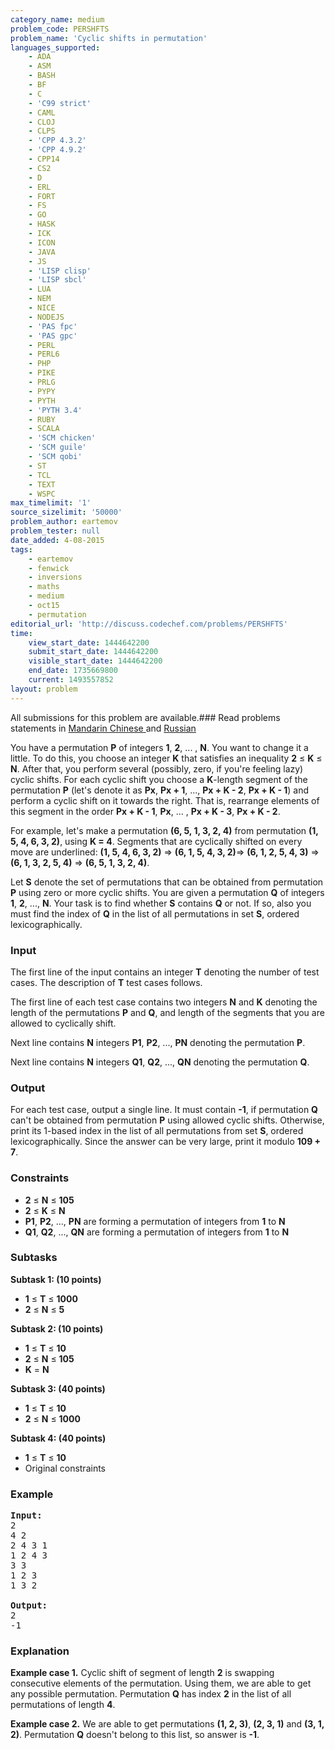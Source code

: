 ```yaml
---
category_name: medium
problem_code: PERSHFTS
problem_name: 'Cyclic shifts in permutation'
languages_supported:
    - ADA
    - ASM
    - BASH
    - BF
    - C
    - 'C99 strict'
    - CAML
    - CLOJ
    - CLPS
    - 'CPP 4.3.2'
    - 'CPP 4.9.2'
    - CPP14
    - CS2
    - D
    - ERL
    - FORT
    - FS
    - GO
    - HASK
    - ICK
    - ICON
    - JAVA
    - JS
    - 'LISP clisp'
    - 'LISP sbcl'
    - LUA
    - NEM
    - NICE
    - NODEJS
    - 'PAS fpc'
    - 'PAS gpc'
    - PERL
    - PERL6
    - PHP
    - PIKE
    - PRLG
    - PYPY
    - PYTH
    - 'PYTH 3.4'
    - RUBY
    - SCALA
    - 'SCM chicken'
    - 'SCM guile'
    - 'SCM qobi'
    - ST
    - TCL
    - TEXT
    - WSPC
max_timelimit: '1'
source_sizelimit: '50000'
problem_author: eartemov
problem_tester: null
date_added: 4-08-2015
tags:
    - eartemov
    - fenwick
    - inversions
    - maths
    - medium
    - oct15
    - permutation
editorial_url: 'http://discuss.codechef.com/problems/PERSHFTS'
time:
    view_start_date: 1444642200
    submit_start_date: 1444642200
    visible_start_date: 1444642200
    end_date: 1735669800
    current: 1493557852
layout: problem
---
```

All submissions for this problem are available.###  Read problems statements in [Mandarin Chinese ](http://www.codechef.com/download/translated/OCT15/mandarin/PERSHFTS.pdf) and [Russian](http://www.codechef.com/download/translated/OCT15/russian/PERSHFTS.pdf) 

You have a permutation **P** of integers **1**, **2**, ... , **N**. You want to change it a little. To do this, you choose an integer **K** that satisfies an inequality **2** ≤ **K** ≤ **N**. After that, you perform several (possibly, zero, if you're feeling lazy) cyclic shifts. For each cyclic shift you choose a **K**-length segment of the permutation **P** (let's denote it as **Px**, **Px + 1**, ..., **Px + K - 2**, **Px + K - 1**) and perform a cyclic shift on it towards the right. That is, rearrange elements of this segment in the order **Px + K - 1**, **Px**, ... , **Px + K - 3**, **Px + K - 2**.

For example, let's make a permutation **(6, 5, 1, 3, 2, 4)** from permutation **(1, 5, 4, 6, 3, 2)**, using **K = 4**. Segments that are cyclically shifted on every move are underlined: **(1, 5, 4, 6, 3, 2)** =&gt; **(6, 1, 5, 4, 3, 2)**=&gt; **(6, 1, 2, 5, 4, 3)** =&gt; **(6, 1, 3, 2, 5, 4)** =&gt; **(6, 5, 1, 3, 2, 4)**.

Let **S** denote the set of permutations that can be obtained from permutation **P** using zero or more cyclic shifts. You are given a permutation **Q** of integers **1**, **2**, ..., **N**. Your task is to find whether **S** contains **Q** or not. If so, also you must find the index of **Q** in the list of all permutations in set **S**, ordered lexicographically.

### Input

The first line of the input contains an integer **T** denoting the number of test cases. The description of **T** test cases follows.

The first line of each test case contains two integers **N** and **K** denoting the length of the permutations **P** and **Q**, and length of the segments that you are allowed to cyclically shift.

Next line contains **N** integers **P1**, **P2**, ..., **PN** denoting the permutation **P**.

Next line contains **N** integers **Q1**, **Q2**, ..., **QN** denoting the permutation **Q**.

### Output

For each test case, output a single line. It must contain **-1**, if permutation **Q** can't be obtained from permutation **P** using allowed cyclic shifts. Otherwise, print its 1-based index in the list of all permutations from set **S**, ordered lexicographically. Since the answer can be very large, print it modulo **109 + 7**.

### Constraints

- **2** ≤ **N** ≤ **105**
- **2** ≤ **K** ≤ **N**
- **P1**, **P2**, ..., **PN** are forming a permutation of integers from **1** to **N**
- **Q1**, **Q2**, ..., **QN** are forming a permutation of integers from **1** to **N**

### Subtasks

**Subtask 1: (10 points)**

- **1** ≤ **T** ≤ **1000**
- **2** ≤ **N** ≤ **5**

**Subtask 2: (10 points)**

- **1** ≤ **T** ≤ **10**
- **2** ≤ **N** ≤ **105**
- **K** = **N**

**Subtask 3: (40 points)**

- **1** ≤ **T** ≤ **10**
- **2** ≤ **N** ≤ **1000**

**Subtask 4: (40 points)**

- **1** ≤ **T** ≤ **10**
- Original constraints

### Example

<pre><b>Input:</b>
<tt>2
4 2
2 4 3 1
1 2 4 3
3 3
1 2 3
1 3 2</tt>

<b>Output:</b>
<tt>2
-1</tt>
</pre>
### Explanation

**Example case 1.** Cyclic shift of segment of length **2** is swapping consecutive elements of the permutation. Using them, we are able to get any possible permutation. Permutation **Q** has index **2** in the list of all permutations of length **4**.

**Example case 2.** We are able to get permutations **(1, 2, 3)**, **(2, 3, 1)** and **(3, 1, 2)**. Permutation **Q** doesn't belong to this list, so answer is **-1**.
